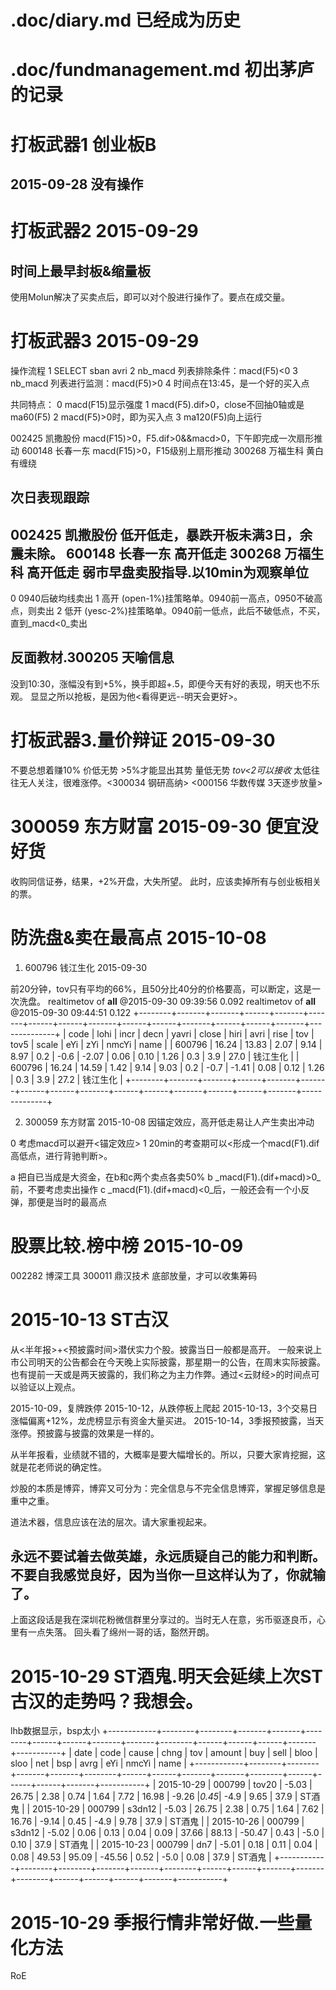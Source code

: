 # .doc/diary.md           已经成为历史
# .doc/fundmanagement.md  初出茅庐的记录 

# 打板武器1 创业板B

  2015-09-28 没有操作
---------------------------------------------------------------------------

# 打板武器2 2015-09-29

  时间上最早封板&缩量板
---------------------------------------------------------------------------
  使用Molun解决了买卖点后，即可以对个股进行操作了。要点在成交量。

# 打板武器3 2015-09-29

  操作流程
  1 SELECT sban avri
  2 nb_macd 列表排除条件：macd(F5)<0
  3 nb_macd 列表进行监测：macd(F5)>0
  4 时间点在13:45，是一个好的买入点

  共同特点：
  0 macd(F15)显示强度
  1 macd(F5).dif>0，close不回抽0轴或是ma60(F5)
  2 macd(F5)>0时，即为买入点
  3 ma120(F5)向上运行

  002425	凯撒股份  macd(F15)>0，F5.dif>0&&macd>0，下午即完成一次扇形推动
  600148	长春一东  macd(F15)>0，F15级别上扇形推动
  300268	万福生科  黄白有缠绕

  次日表现跟踪
---------------------------------------------------------------------------
  002425	凯撒股份  低开低走，暴跌开板未满3日，余震未除。
  600148	长春一东  高开低走
  300268	万福生科  高开低走
  弱市早盘卖股指导.以10min为观察单位
---------------------------------------------------------------------------
  0 0940后破均线卖出
  1 高开 (open-1%)挂策略单。0940前一高点，0950不破高点，则卖出
  2 低开 (yesc-2%)挂策略单。0940前一低点，此后不破低点，不买，直到_macd<0_卖出


  反面教材.300205	天喻信息
---------------------------------------------------------------------------
  没到10:30，涨幅没有到+5%，换手即超+.5，即便今天有好的表现，明天也不乐观。
  显显之所以抢板，是因为他<看得更远--明天会更好>。

# 打板武器3.量价辩证 2015-09-30

  不要总想着赚10%
  价低无势 >5%才能显出其势
  量低无势 _tov<2可以接收_ 太低往往无人关注，很难涨停。<300034	钢研高纳> 
  <000156	华数传媒 3天逐步放量>

# 300059	东方财富 2015-09-30 便宜没好货

  收购同信证券，结果，+2%开盘，大失所望。
  此时，应该卖掉所有与创业板相关的票。

# 防洗盘&卖在最高点 2015-10-08

1. 600796	钱江生化 2015-09-30

前20分钟，tov只有平均的66%，且50分比40分的价格要高，可以断定，这是一次洗盘。
realtimetov of __all__ @2015-09-30 09:39:56 0.092
realtimetov of __all__ @2015-09-30 09:44:51 0.122
+--------+-------+-------+------+-------+-------+------+------+-------+------+------+-------+------+------+-------+--------------+
| code   | lohi  | incr  | decn | yavri | close | hiri | avri | rise  | tov  | tov5 | scale | eYi  | zYi  | nmcYi | name         |
| 600796 | 16.24 | 13.83 | 2.07 |  9.14 |  8.97 |  0.2 | -0.6 | -2.07 | 0.06 | 0.10 |  1.26 |  0.3 |  3.9 |  27.0 | 钱江生化     |
| 600796 | 16.24 | 14.59 | 1.42 |  9.14 |  9.03 |  0.2 | -0.7 | -1.41 | 0.08 | 0.12 |  1.26 |  0.3 |  3.9 |  27.2 | 钱江生化     |
+--------+-------+-------+------+-------+-------+------+------+-------+------+------+-------+------+------+-------+--------------+

2. 300059	东方财富 2015-10-08 因锚定效应，高开低走易让人产生卖出冲动

0 考虑macd可以避开<锚定效应>
1 20min的考查期可以<形成一个macd(F1).dif高低点，进行背驰判断>。

a 把自已当成是大资金，在b和c两个卖点各卖50%
b _macd(F1).(dif+macd)>0_前，不要考虑卖出操作
c _macd(F1).(dif+macd)<0_后，一般还会有一个小反弹，那便是当时的最高点

# 股票比较.榜中榜 2015-10-09

002282	博深工具
300011	鼎汉技术
底部放量，才可以收集筹码

# 2015-10-13 ST古汉

从<半年报>+<预披露时间>潜伏实力个股。披露当日一般都是高开。
一般来说上市公司明天的公告都会在今天晚上实际披露，那星期一的公告，在周末实际披露。
也有提前一天或是两天披露的，我们称之为主力作弊。通过<云财经>的时间点可以验证以上观点。

2015-10-09，复牌跌停
2015-10-12，从跌停板上爬起
2015-10-13，3个交易日涨幅偏离+12%，龙虎榜显示有资金大量买进。
2015-10-14，3季报预披露，当天涨停。预披露与披露的效果是一样的。

从半年报看，业绩就不错的，大概率是要大幅增长的。所以，只要大家肯挖掘，这就是花老师说的确定性。

炒股的本质是博弈，博弈又可分为：完全信息与不完全信息博弈，掌握足够信息是重中之重。

道法术器，信息应该在法的层次。请大家重视起来。

永远不要试着去做英雄，永远质疑自己的能力和判断。不要自我感觉良好，因为当你一旦这样认为了，你就输了。
-------------
上面这段话是我在深圳花粉微信群里分享过的。当时无人在意，劣币驱逐良币，心里有一点失落。
回头看了绵州一哥的话，豁然开朗。

# 2015-10-29 ST酒鬼.明天会延续上次ST古汉的走势吗？我想会。
lhb数据显示，bsp太小
+------------+--------+--------+-------+-------+--------+------+------+-------+-------+--------+------+------+------+-------+-----------+
| date       | code   | cause  | chng  | tov   | amount | buy  | sell | bloo  | sloo  | net    | bsp  | avrg | eYi  | nmcYi | name      |
+------------+--------+--------+-------+-------+--------+------+------+-------+-------+--------+------+------+------+-------+-----------+
| 2015-10-29 | 000799 | tov20  | -5.03 | 26.75 |   2.38 | 0.74 | 1.64 |  7.72 | 16.98 |  -9.26 |_0.45_| -4.9 | 9.65 |  37.9 |  ST酒鬼   |
| 2015-10-29 | 000799 | s3dn12 | -5.03 | 26.75 |   2.38 | 0.75 | 1.64 |  7.62 | 16.76 |  -9.14 | 0.45 | -4.9 | 9.78 |  37.9 |  ST酒鬼   |
| 2015-10-26 | 000799 | s3dn12 | -5.02 |  0.06 |   0.13 | 0.04 | 0.09 | 37.66 | 88.13 | -50.47 | 0.43 | -5.0 | 0.10 |  37.9 |  ST酒鬼   |
| 2015-10-23 | 000799 | dn7    | -5.01 |  0.18 |   0.11 | 0.04 | 0.08 | 49.53 | 95.09 | -45.56 | 0.52 | -5.0 | 0.08 |  37.9 |  ST酒鬼   |
+------------+--------+--------+-------+-------+--------+------+------+-------+-------+--------+------+------+------+-------+-----------+

# 2015-10-29 季报行情非常好做.一些量化方法

RoE
